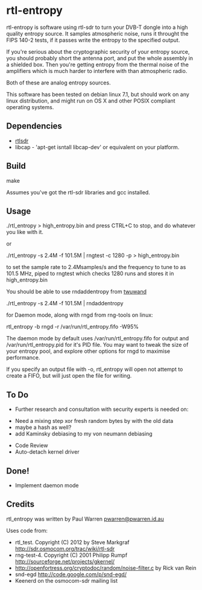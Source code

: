 rtl-entropy
===========

rtl-entropy is software using rtl-sdr to turn your DVB-T dongle into a high quality entropy source. It samples atmospheric noise, runs it throught the FIPS 140-2 tests, if it passes write the entropy to the specified output. 

If you're serious about the cryptographic security of your entropy source, you should probably short the antenna port, and put the whole assembly in a shielded box. Then you're getting entropy from the thermal noise of the amplifiers which is much harder to interfere with than atmospheric radio.

Both of these are analog entropy sources.

This software has been tested on debian linux 7.1, but should work on any linux distribution, and might run on OS X and other POSIX compliant operating systems.

Dependencies
------------

* [rtlsdr](http://sdr.osmocom.org/trac/wiki/rtl-sdr)
* libcap - 'apt-get isntall libcap-dev' or equivalent on your platform.

Build
-----

make 

Assumes you've got the rtl-sdr libraries and gcc installed.

Usage
-----

./rtl_entropy > high_entropy.bin
and press CTRL+C to stop, and do whatever you like with it.

or

./rtl_entropy -s 2.4M -f 101.5M | rngtest -c 1280 -p > high_entropy.bin

to set the sample rate to 2.4Msamples/s and the frequency to tune to as 101.5 MHz, piped to rngtest which checks 1280 runs and stores it in high_entropy.bin

You should be able to use rndaddentropy from [twuwand](http://github.com/rfinnie/twuewand)

./rtl_entropy -s 2.4M -f 101.5M | rndaddentropy

for Daemon mode, along with rngd from rng-tools on linux:

rtl_entropy -b
rngd -r /var/run/rtl_entropy.fifo -W95%

The daemon mode by default uses /var/run/rtl_entropy.fifo for output and /var/run/rtl_entropy.pid for it's PID file. You may want to tweak the size of your entropy pool, and explore other options for rngd to maximise performance.

If you specify an output file with -o, rtl_entropy will open not attempt to create a FIFO, but will just open the file for writing.

To Do
-----

- Further research and consultation with security experts is needed on:
 * Need a mixing step xor fresh random bytes by with the old data
 * maybe a hash as well?
 * add Kaminsky debiasing to my von neumann debiasing
- Code Review
- Auto-detach kernel driver


Done!
-----

* Implement daemon mode


Credits
-------

rtl_entropy was written by Paul Warren <pwarren@pwarren.id.au>

Uses code from:

  * rtl_test. Copyright (C) 2012 by Steve Markgraf http://sdr.osmocom.org/trac/wiki/rtl-sdr
  * rng-test-4. Copyright (C) 2001 Philipp Rumpf http://sourceforge.net/projects/gkernel/
  * http://openfortress.org/cryptodoc/random/noise-filter.c by Rick van Rein
  * snd-egd http://code.google.com/p/snd-egd/
  * Keenerd on the osmocom-sdr mailing list

